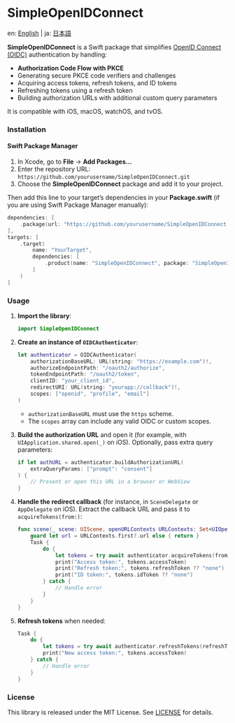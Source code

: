 # SimpleOpenIDConnect

en: [English](README.md) | ja: [日本語](README_ja.md)

**SimpleOpenIDConnect** is a Swift package that simplifies [OpenID Connect (OIDC)](https://openid.net/connect/) authentication by handling:

- **Authorization Code Flow with PKCE**  
- Generating secure PKCE code verifiers and challenges  
- Acquiring access tokens, refresh tokens, and ID tokens  
- Refreshing tokens using a refresh token  
- Building authorization URLs with additional custom query parameters

It is compatible with iOS, macOS, watchOS, and tvOS.

### Installation

#### Swift Package Manager

1. In Xcode, go to **File** → **Add Packages...**  
2. Enter the repository URL: `https://github.com/yourusername/SimpleOpenIDConnect.git`  
3. Choose the **SimpleOpenIDConnect** package and add it to your project.  

Then add this line to your target’s dependencies in your **Package.swift** (if you are using Swift Package Manager manually):

```swift
dependencies: [
    .package(url: "https://github.com/yourusername/SimpleOpenIDConnect.git", from: "1.0.0")
],
targets: [
    .target(
        name: "YourTarget",
        dependencies: [
            .product(name: "SimpleOpenIDConnect", package: "SimpleOpenIDConnect")
        ]
    )
]
```

### Usage

1. **Import the library**:

    ```swift
    import SimpleOpenIDConnect
    ```

2. **Create an instance of `OIDCAuthenticator`**:

    ```swift
    let authenticator = OIDCAuthenticator(
        authorizationBaseURL: URL(string: "https://example.com")!,
        authorizeEndpointPath: "/oauth2/authorize",
        tokenEndpointPath: "/oauth2/token",
        clientID: "your_client_id",
        redirectURI: URL(string: "yourapp://callback")!,
        scopes: ["openid", "profile", "email"]
    )
    ```
   - `authorizationBaseURL` must use the `https` scheme.
   - The `scopes` array can include any valid OIDC or custom scopes.

3. **Build the authorization URL** and open it (for example, with `UIApplication.shared.open(_)` on iOS). Optionally, pass extra query parameters:

    ```swift
    if let authURL = authenticator.buildAuthorizationURL(
        extraQueryParams: ["prompt": "consent"]
    ) {
        // Present or open this URL in a browser or WebView
    }
    ```

4. **Handle the redirect callback** (for instance, in `SceneDelegate` or `AppDelegate` on iOS). Extract the callback URL and pass it to `acquireTokens(from:)`:

    ```swift
    func scene(_ scene: UIScene, openURLContexts URLContexts: Set<UIOpenURLContext>) {
        guard let url = URLContexts.first?.url else { return }
        Task {
            do {
                let tokens = try await authenticator.acquireTokens(from: url)
                print("Access token:", tokens.accessToken)
                print("Refresh token:", tokens.refreshToken ?? "none")
                print("ID token:", tokens.idToken ?? "none")
            } catch {
                // Handle error
            }
        }
    }
    ```

5. **Refresh tokens** when needed:

    ```swift
    Task {
        do {
            let tokens = try await authenticator.refreshTokens(refreshToken: existingRefreshToken)
            print("New access token:", tokens.accessToken)
        } catch {
            // Handle error
        }
    }
    ```

### License

This library is released under the MIT License. See [LICENSE](LICENSE) for details.

